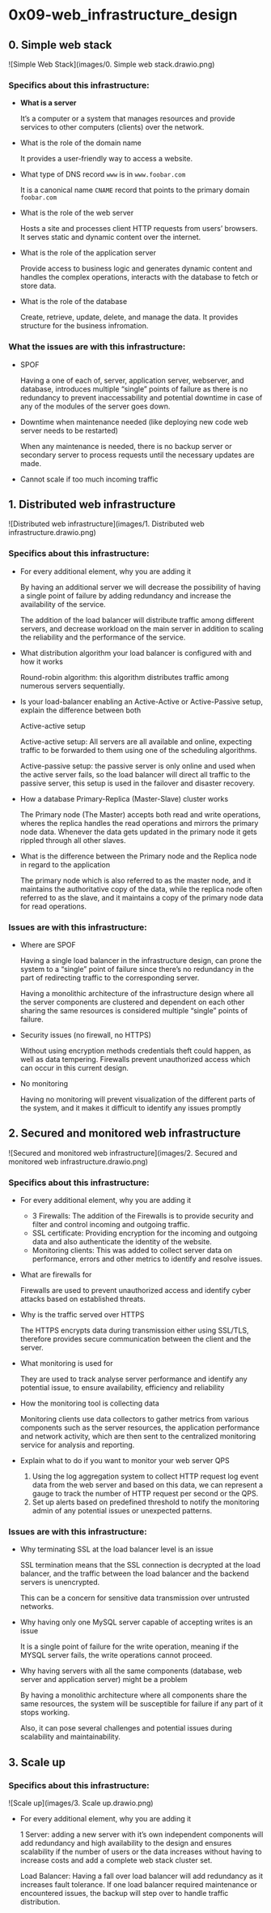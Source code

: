 # 0x09-web_infrastructure_design

## 0. Simple web stack
![Simple Web Stack](images/0. Simple web stack.drawio.png)

### Specifics about this infrastructure:

- **What is a server**
    
    It’s a computer or a system that manages resources and provide services to other computers (clients) over the network.
    
- What is the role of the domain name
    
    It provides a user-friendly way to access a website.
    
- What type of DNS record `www` is in `www.foobar.com`
    
    It is a canonical name `CNAME` record that points to the primary domain `foobar.com`
    
- What is the role of the web server
    
    Hosts a site and processes client HTTP requests from users’ browsers. It serves static and dynamic content over the internet.
    
- What is the role of the application server
    
    Provide access to business logic and generates dynamic content and handles the complex operations, interacts with the database to fetch or store data.
    
- What is the role of the database
    
    Create, retrieve, update, delete, and manage the data. It provides structure for the business infromation. 
    

### **What the issues are with this infrastructure:**

- SPOF
    
    Having a one of each of, server, application server, webserver, and database, introduces multiple “single” points of failure as there is no redundancy to prevent inaccessability and potential downtime in case of any of the modules of the server goes down.
    
- Downtime when maintenance needed (like deploying new code web server needs to be restarted)
    
    When any maintenance is needed, there is no backup server or secondary server to process requests until the necessary updates are made. 
    
- Cannot scale if too much incoming traffic

## 1. Distributed web infrastructure

![Distributed web infrastructure](images/1. Distributed web infrastructure.drawio.png)

### Specifics about this infrastructure:

- For every additional element, why you are adding it
    
    By having an additional server we will decrease the possibility of having a single point of failure by adding redundancy and increase the availability of the service.
    
    The addition of the load balancer will distribute traffic among different servers, and decrease workload on the main server in addition to scaling the reliability and the performance of the service.
    
- What distribution algorithm your load balancer is configured with and how it works
    
    Round-robin algorithm: this algorithm distributes traffic among numerous servers sequentially.
    
- Is your load-balancer enabling an Active-Active or Active-Passive setup, explain the difference between both
    
    Active-active setup
    
    Active-active setup: All servers are all available and online, expecting traffic to be forwarded to them using one of the scheduling algorithms.
    
    Active-passive setup: the passive server is only online and used when the active server fails, so the load balancer will direct all traffic to the passive server, this setup is used in the failover and disaster recovery.
    
- How a database Primary-Replica (Master-Slave) cluster works
    
    The Primary node (The Master) accepts both read and write operations, wheres the replica handles the read operations and mirrors the primary node data. Whenever the data gets updated in the primary node it gets rippled through all other slaves.
    
- What is the difference between the Primary node and the Replica node in regard to the application
    
    The primary node which is also referred to as the master node, and it maintains the authoritative copy of the data, while the replica node often referred to as the slave, and it maintains a copy of the primary node data for read operations.
    

### Issues are with this infrastructure:

- Where are SPOF
    
    Having a single load balancer in the infrastructure design, can prone the system to a “single” point of failure since there’s no redundancy in the part of redirecting traffic to the corresponding server.
    
    Having a monolithic architecture of the infrastructure design where all the server components are clustered and dependent on each other sharing the same resources is considered multiple “single” points of failure. 
    
- Security issues (no firewall, no HTTPS)
    
    Without using encryption methods credentials theft could happen, as well as data tempering. Firewalls prevent unauthorized access which can occur in this current design.
    
- No monitoring
	
	Having no monitoring will prevent visualization of the different parts of the system, and it makes it difficult to identify any issues promptly

## 2. Secured and monitored web infrastructure
![Secured and monitored web infrastructure](images/2. Secured and monitored web infrastructure.drawio.png)

### Specifics about this infrastructure:

- For every additional element, why you are adding it
    - 3 Firewalls: The addition of the Firewalls is to provide security and filter and control incoming and outgoing traffic.
    - SSL certificate: Providing encryption for the incoming and outgoing data and also authenticate the identity of the website.
    - Monitoring clients: This was added to collect server data on performance, errors and other metrics to identify and resolve issues.


- What are firewalls for
    
    Firewalls are used to prevent unauthorized access and identify cyber attacks based on established threats.
    
- Why is the traffic served over HTTPS
    
    The HTTPS encrypts data during transmission either using SSL/TLS, therefore provides secure communication between the client and the server.
    
- What monitoring is used for
    
    They are used to track analyse server performance and identify any potential issue, to ensure availability, efficiency and reliability
    
- How the monitoring tool is collecting data
    
    Monitoring clients use data collectors to gather metrics from various components such as the server resources, the application performance and network activity, which are then sent to the centralized monitoring service for analysis and reporting.
    
- Explain what to do if you want to monitor your web server QPS
    1. Using the log aggregation system to collect HTTP request log event data from the web server and based on this data, we can represent a gauge to track the number of HTTP request per second or the QPS.
    2. Set up alerts based on predefined threshold to notify the monitoring admin of any potential issues or unexpected patterns.

### Issues are with this infrastructure:

- Why terminating SSL at the load balancer level is an issue
    
    SSL termination means that the SSL connection is decrypted at the load balancer, and the traffic between the load balancer and the backend servers is unencrypted.
    
    This can be a concern for sensitive data transmission over untrusted networks.
    
- Why having only one MySQL server capable of accepting writes is an issue
    
    It is a single point of failure for the write operation, meaning if the MYSQL server fails, the write operations cannot proceed.
    
- Why having servers with all the same components (database, web server and application server) might be a problem
    
    By having a monolithic architecture where all components share the same resources, the system will be susceptible for failure if any part of it stops working.
    
    Also, it can pose several challenges and potential issues during scalability and maintainability.

## 3. Scale up
### Specifics about this infrastructure:
![Scale up](images/3. Scale up.drawio.png)

- For every additional element, why you are adding it
    
    1 Server: adding a new server with it’s own independent components will add redundancy and high availability to the design and ensures scalability if the number of users or the data increases without having to increase costs and add a complete web stack cluster set.
    
    Load Balancer: Having a fall over load balancer will add redundancy as it increases fault tolerance. If one load balancer required maintenance or encountered issues, the backup will step over to handle traffic distribution.
